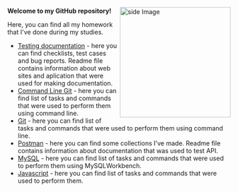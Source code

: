 **Welcome to my GitHub repository!**
<img src="https://mir-s3-cdn-cf.behance.net/project_modules/max_1200/942fdf48222763.5891fd792ead0.gif" alt="side Image" align="right" width="250" height="auto" />

Here, you can find all my homework that I've done during my studies.   
- [Testing documentation](https://github.com/julemonade/Testing-documentation) - here you can find checklists, test cases and bug reports. Readme file contains information about web sites and aplication that were used for making documentation.  
- [Command Line Git](https://github.com/julemonade/Command-Line-Git) - here you can find list of tasks and commands that were used to perform them using command line.  
- [Git](https://github.com/julemonade/Git) - here you can find list of tasks and commands that were used to perform them using command line. 
- [Postman](https://github.com/julemonade/Postman) - here you can find some collections I've made. Readme file contains information about documentation that was used to test API.  
- [MySQL]() - here you can find list of tasks and commands that were used to perform them using MySQLWorkbench.  
- [Javascript](https://github.com/julemonade/Javascript) - here you can find list of tasks and commands that were used to perform them.  
